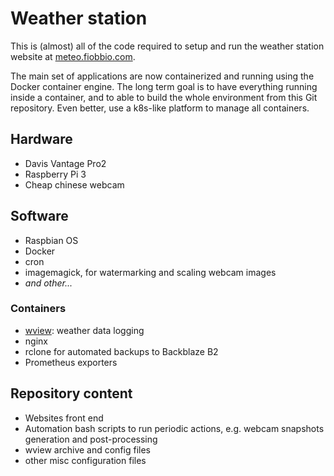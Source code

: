 # Weather station

This is (almost) all of the code required to setup and run the weather station website
at [meteo.fiobbio.com](http://meteo.fiobbio.com).

The main set of applications are now containerized and running using the
Docker container engine. 
The long term goal is to have everything running inside a container, 
and to able to build the whole environment from this Git repository. Even better, use a 
k8s-like platform to manage all containers.

## Hardware
* Davis Vantage Pro2
* Raspberry Pi 3
* Cheap chinese webcam

## Software
* Raspbian OS
* Docker
* cron
* imagemagick, for watermarking and scaling webcam images
* _and other..._

### Containers
* [wview](http://www.wviewweather.com): weather data logging
* nginx
* rclone for automated backups to Backblaze B2
* Prometheus exporters

## Repository content
* Websites front end
* Automation bash scripts to run periodic actions, e.g. webcam snapshots generation 
  and post-processing
* wview archive and config files
* other misc configuration files
